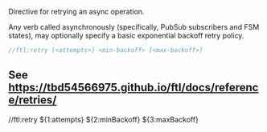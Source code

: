 Directive for retrying an async operation.

Any verb called asynchronously (specifically, PubSub subscribers and FSM states), may optionally specify a basic exponential backoff retry policy.

```go
//ftl:retry [<attempts>] <min-backoff> [<max-backoff>]
```

See https://tbd54566975.github.io/ftl/docs/reference/retries/
---
//ftl:retry ${1:attempts} ${2:minBackoff} ${3:maxBackoff}
